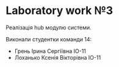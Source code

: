 # Laboratory work №3

Реалізація hub модулю системи.

Виконали студентки команди 14:
* Грень Ірина Сергіївна ІО-11
* Лоханько Ксенія Вікторівна ІО-11
